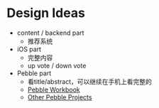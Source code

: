 # Design Ideas

*  content / backend part
   *  推荐系统
*  iOS part
   *  完整内容
   *  up vote / down vote
*  Pebble part
   *  看title/abstract，可以继续在手机上看完整的
   *  [Pebble Workbook](Pebble/Workbook.md)
   *  [Other Pebble Projects](Pebble/PebbleProjects.md)

